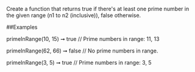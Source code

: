 Create a function that returns true if there's at least one prime number in the given range (n1 to n2 (inclusive)), false otherwise.

##Examples

primeInRange(10, 15) ➞ true
// Prime numbers in range: 11, 13

primeInRange(62, 66) ➞ false
// No prime numbers in range.

primeInRange(3, 5) ➞ true
// Prime numbers in range: 3, 5
